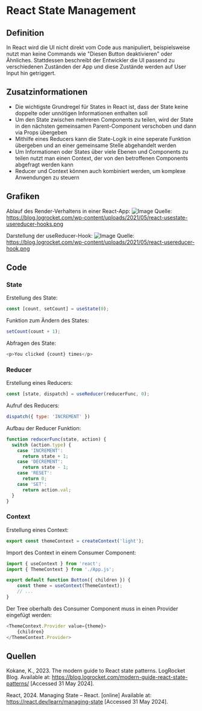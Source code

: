 # React State Management

## Definition

In React wird die UI nicht direkt vom Code aus manipuliert, beispielsweise nutzt man keine Commands wie "Diesen Button deaktivieren" oder Ähnliches.
Stattdessen beschreibt der Entwickler die UI passend zu verschiedenen Zuständen der App und diese Zustände werden auf User Input hin getriggert.


## Zusatzinformationen

- Die wichtigste Grundregel für States in React ist, dass der State keine doppelte oder unnötigen Informationen enthalten soll
- Um den State zwischen mehreren Components zu teilen, wird der State in den nächsten gemeinsamen Parent-Component verschoben und dann via Props übergeben
- Mithilfe eines Reducers kann die State-Logik in eine seperate Funktion übergeben und an einer gemeinsame Stelle abgehandelt werden
- Um Informationen oder States über viele Ebenen und Components zu teilen nutzt man einen Context, der von den betroffenen Components abgefragt werden kann
- Reducer und Context können auch kombiniert werden, um komplexe Anwendungen zu steuern

## Grafiken

Ablauf des Render-Verhaltens in einer React-App:
![Image](https://blog.logrocket.com/wp-content/uploads/2021/05/react-usestate-usereducer-hooks.png)
Quelle: https://blog.logrocket.com/wp-content/uploads/2021/05/react-usestate-usereducer-hooks.png

Darstellung der useReducer-Hook:
![Image](https://blog.logrocket.com/wp-content/uploads/2021/05/react-usereducer-hook.png)
Quelle: https://blog.logrocket.com/wp-content/uploads/2021/05/react-usereducer-hook.png

## Code

### State

Erstellung des State:
```js
const [count, setCount] = useState(0);
```

Funktion zum Ändern des States:
```js
setCount(count + 1);
```

Abfragen des State:
```js
<p>You clicked {count} times</p>
```

### Reducer

Erstellung eines Reducers:
```js
const [state, dispatch] = useReducer(reducerFunc, 0);
```

Aufruf des Reducers:
```js
dispatch({ type: 'INCREMENT' })
```

Aufbau der Reducer Funktion:
```js
function reducerFunc(state, action) {
  switch (action.type) {
    case 'INCREMENT':
      return state + 1;
    case 'DECREMENT':
      return state - 1;
    case 'RESET':
      return 0;
    case 'SET':
      return action.val;
  }
}
```

### Context

Erstellung eines Context:
```js
export const themeContext = createContext('light');
```

Import des Context in einem Consumer Component:
```js
import { useContext } from 'react';
import { ThemeContext } from './App.js';

export default function Button({ children }) {
    const theme = useContext(ThemeContext);
    // ...
}
```

Der Tree oberhalb des Consumer Component muss in einen Provider eingefügt werden:
```js
<ThemeContext.Provider value={theme}>
    {children}
</ThemeContext.Provider>
```

## Quellen

Kokane, K., 2023. The modern guide to React state patterns. LogRocket Blog. Available at: <https://blog.logrocket.com/modern-guide-react-state-patterns/> [Accessed 31 May 2024].

React, 2024. Managing State – React. [online] Available at: <https://react.dev/learn/managing-state> [Accessed 31 May 2024].
